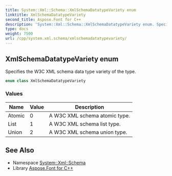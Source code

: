 ```yaml
---
title: System::Xml::Schema::XmlSchemaDatatypeVariety enum
linktitle: XmlSchemaDatatypeVariety
second_title: Aspose.Font for C++
description: 'System::Xml::Schema::XmlSchemaDatatypeVariety enum. Specifies the W3C XML schema data type variety of the type in C++.'
type: docs
weight: 7500
url: /cpp/system.xml.schema/xmlschemadatatypevariety/
---
```

## XmlSchemaDatatypeVariety enum


Specifies the W3C XML schema data type variety of the type.

```cpp
enum class XmlSchemaDatatypeVariety
```

### Values

| Name | Value | Description |
| --- | --- | --- |
| Atomic | 0 | A W3C XML schema atomic type. |
| List | 1 | A W3C XML schema list type. |
| Union | 2 | A W3C XML schema union type. |

## See Also

* Namespace [System::Xml::Schema](../)
* Library [Aspose.Font for C++](../../)
